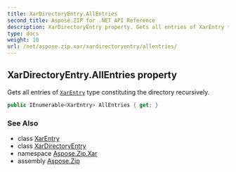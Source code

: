```yaml
---
title: XarDirectoryEntry.AllEntries
second_title: Aspose.ZIP for .NET API Reference
description: XarDirectoryEntry property. Gets all entries of XarEntry type constituting the directory recursively
type: docs
weight: 10
url: /net/aspose.zip.xar/xardirectoryentry/allentries/
---
```

## XarDirectoryEntry.AllEntries property

Gets all entries of [`XarEntry`](../../xarentry/) type constituting the directory recursively.

```csharp
public IEnumerable<XarEntry> AllEntries { get; }
```

### See Also

* class [XarEntry](../../xarentry/)
* class [XarDirectoryEntry](../)
* namespace [Aspose.Zip.Xar](../../xardirectoryentry/)
* assembly [Aspose.Zip](../../../)


